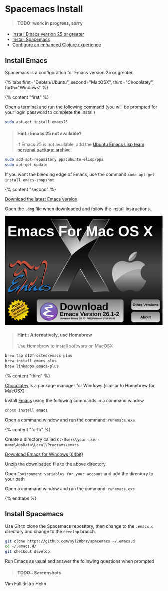 # Spacemacs Install

> #### TODO::work in progress, sorry

* [Install Emacs version 25 or greater](https://practicalli.github.io/spacemacs/before-you-start/install-emacs.html)
* [Install Spacemacs](https://practicalli.github.io/spacemacs/install-spacemacs/)
* [Configure an enhanced Clojure experience](https://practicalli.github.io/spacemacs/install-spacemacs/enhance-clojure-experience.html)



## Install Emacs

Spacemacs is a configuration for Emacs version 25 or greater.

<!-- Emacs Install Operating System specific instructions -->
{% tabs first="Debian/Ubuntu", second="MacOSX", third="Chocolatey", forth="Windows" %}

<!-- Debian/Ubuntu Emacs Install -->
{% content "first" %}

Open a terminal and run the following command (you will be prompted for your login password to complete the install)

```bash
sudo apt-get install emacs25
```

> #### Hint:: Emacs 25 not available?
> If Emacs 25 is not available, add the [Ubuntu Emacs Lisp team personal package archive](https://launchpad.net/~ubuntu-elisp/+archive/ubuntu/ppa)
```bash
sudo add-apt-repository ppa:ubuntu-elisp/ppa
sudo apt-get update
```
If you want the bleeding edge of Emacs, use the command `sudo apt-get install emacs-snapshot`


<!-- MacOSX -->
{% content "second" %}

[Download the latest Emacs version](https://emacsformacosx.com/)

Open the `.dmg` file when downloaded and follow the install instructions.

[![Emacs for MacOSX website](/images/emacs-install-macosx-website.png)](https://emacsformacosx.com/)


> #### Hint:: Alternatively, use Homebrew
> Use Homebrew to install software on MacOSX
```bash
brew tap d12frosted/emacs-plus
brew install emacs-plus
brew linkapps emacs-plus
```


<!-- Choclatey (Windows) install -->
{% content "third" %}

[Chocolatey](https://chocolatey.org/) is a package manager for Windows (similar to Homebrew for MacOSX)

Install [Emacs](https://chocolatey.org/packages/Emacs) using the following commands in a command window

```bash
choco install emacs
```
Open a command window and run the command: `runemacs.exe`


<!-- Windows -->
{% content "forth" %}

Create a directory called `C:\Users\your-user-name\AppData\Local\Programs\emacs`

[Download Emacs for Windows (64bit)](http://mirror.koddos.net/gnu/emacs/windows/emacs-26/emacs-26-x86_64-deps.zip)

Unzip the downloaded file to the above directory.

Open `Environment variables for your account` and add the directory to your path

Open a command window and run the command: `runemacs.exe`

{% endtabs %}
<!-- End Of Emacs Install Operating System specific instructions -->



## Install Spacemacs

Use Git to clone the Spacemacs repository, then change to the `.emacs.d` directory and change to the `develop` branch.

```bash
git clone https://github.com/syl20bnr/spacemacs ~/.emacs.d
cd ~/.emacs.d/
git checkout develop
```

Run Emacs as usual and answer the following questions when prompted


> #### TODO:: Screenshots
Vim
Full distro
Helm
